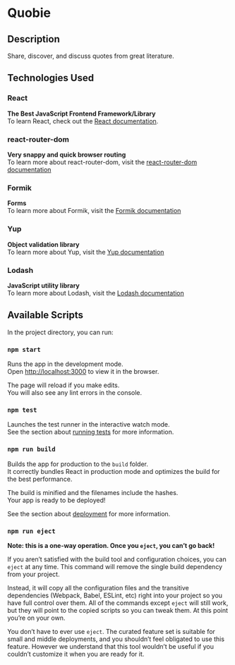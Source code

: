 # Quobie

## Description
Share, discover, and discuss quotes from great literature.

## Technologies Used

### React
__The Best JavaScript Frontend Framework/Library__<br>
To learn React, check out the [React documentation](https://reactjs.org/).

### react-router-dom
__Very snappy and quick browser routing__<br>
To learn more about react-router-dom, visit the [react-router-dom documentation](https://reacttraining.com/react-router/web/guides/quick-start)

### Formik
__Forms__<br>
To learn more about Formik, visit the [Formik documentation](https://jaredpalmer.com/formik/)

### Yup
__Object validation library__<br>
To learn more about Yup, visit the [Yup documentation](https://github.com/jquense/yup)

### Lodash
__JavaScript utility library__<br>
To learn more about Lodash, visit the [Lodash documentation](https://lodash.com/)

## Available Scripts

In the project directory, you can run:

### `npm start`

Runs the app in the development mode.<br>
Open [http://localhost:3000](http://localhost:3000) to view it in the browser.

The page will reload if you make edits.<br>
You will also see any lint errors in the console.

### `npm test`

Launches the test runner in the interactive watch mode.<br>
See the section about [running tests](https://facebook.github.io/create-react-app/docs/running-tests) for more information.

### `npm run build`

Builds the app for production to the `build` folder.<br>
It correctly bundles React in production mode and optimizes the build for the best performance.

The build is minified and the filenames include the hashes.<br>
Your app is ready to be deployed!

See the section about [deployment](https://facebook.github.io/create-react-app/docs/deployment) for more information.

### `npm run eject`

**Note: this is a one-way operation. Once you `eject`, you can’t go back!**

If you aren’t satisfied with the build tool and configuration choices, you can `eject` at any time. This command will remove the single build dependency from your project.

Instead, it will copy all the configuration files and the transitive dependencies (Webpack, Babel, ESLint, etc) right into your project so you have full control over them. All of the commands except `eject` will still work, but they will point to the copied scripts so you can tweak them. At this point you’re on your own.

You don’t have to ever use `eject`. The curated feature set is suitable for small and middle deployments, and you shouldn’t feel obligated to use this feature. However we understand that this tool wouldn’t be useful if you couldn’t customize it when you are ready for it.
